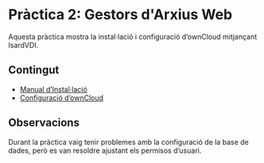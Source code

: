 # Pràctica 2: Gestors d'Arxius Web

Aquesta pràctica mostra la instal·lació i configuració d’ownCloud mitjançant IsardVDI.

## Contingut


- [Manual d’Instal·lació](INSTALLATION.md)
- [Configuració d’ownCloud](CONFIGURATION.md)

## Observacions
Durant la pràctica vaig tenir problemes amb la configuració de la base de dades, però es van resoldre ajustant els permisos d’usuari.
